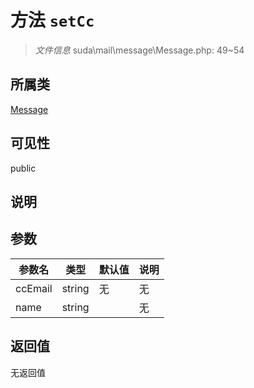 # 方法 `setCc`

> *文件信息* suda\mail\message\Message.php: 49~54

## 所属类 

[Message](../Message.md)

## 可见性

 public 

## 说明



## 参数


| 参数名 | 类型 | 默认值 | 说明 |
|--------|-----|-------|-------|
| ccEmail |  string | 无 | 无 |
| name |  string |  | 无 |



## 返回值

无返回值
